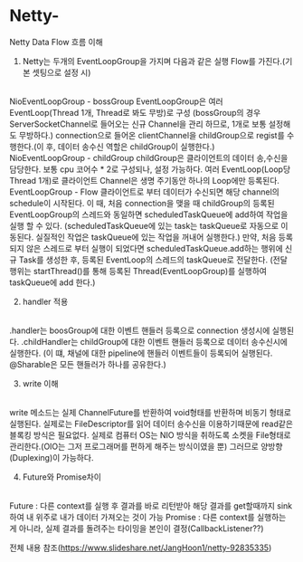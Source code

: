 # Netty-
Netty Data Flow 흐름 이해

1. Netty는 두개의 EventLoopGroup을 가지며 다음과 같은 실행 Flow를 가진다.(기본 셋팅으로 설정 시)
<br/>
NioEventLoopGroup - bossGroup
EventLoopGroup은 여러 EventLoop(Thread 1개, Thread로 봐도 무방)로 구성
(bossGroup의 경우 ServerSocketChannel로 들어오는 신규 Channel을 관리 하므로, 1개로 보통 설정해도 무방하다.)
connection으로 들어온 clientChannel을 childGroup으로 regist를 수행한다.(이 후, 데이터 송수신 역할은 childGroup이 실행한다.)
<br/>
NioEventLoopGroup - childGroup
childGroup은 클라이언트의 데이터 송,수신을 담당한다.
보통 cpu 코어수 * 2로 구성되나, 설정 가능하다.
여러 EventLoop(Loop당 Thread 1개)로 클라이언트 Channel은 생명 주기동안 하나의 Loop에만 등록된다.
<br/>
EventLoopGroup - Flow
클라이언트로 부터 데이터가 수신되면 해당 channel의 schedule이 시작된다.
이 때, 처음 connection을 맺을 때 childGroup의 등록된 EventLoopGroup의 스레드와 동일하면 scheduledTaskQueue에 add하여 작업을 실행 할 수 있다.
(scheduledTaskQueue에 있는 task는 taskQueue로 자동으로 이동된다. 실질적인 작업은 taskQueue에 있는 작업을 꺼내어 실행한다.)
만약, 처음 등록되지 않은 스레드로 부터 실행이 되었다면 scheduledTaskQueue.add하는 행위에 신규 Task를 생성한 후, 등록된 EventLoop의 스레드의 taskQueue로 전달한다.
(전달 행위는 startThread()를 통해 등록된 Thread(EventLoopGroup)를 실행하여 taskQueue에 add 한다.)

2. handler 적용
<br/>
.handler는 boosGroup에 대한 이벤트 핸들러 등록으로 connection 생성시에 실행된다.
.childHandler는 childGroup에 대한 이벤트 핸들러 등록으로 데이터 송수신시에 실행한다.
(이 떄, 채널에 대한 pipeline에 핸들러 이벤트들이 등록되어 실행된다. @Sharable은 모든 핸들러가 하나를 공유한다.)

3. write 이해
<br/>
write 메소드는 실제 ChannelFuture를 반환하여 void형태를 반환하며 비동기 형태로 실행된다.
실제로는 FileDescriptor를 읽어 데이터 송수신을 이용하기때문에 read같은 블록킹 방식은 필요없다.
실제로 컴퓨터 OS는 NIO 방식을 취하도록 소켓을 File형태로 관리한다.(OIO는 그저 프로그래머를 편하게 해주는 방식이였을 뿐)
그러므로 양방향(Duplexing)이 가능하다.

4. Future와 Promise차이
<br/>
Future : 다른 context를 실행 후 결과를 바로 리턴받아 해당 결과를 get할때까지 sink하여 내 위주로 내가 데이터 가져오는 것이 가능
Promise : 다른 context를 실행하는 게 아니라, 실제 결과를 돌려주는 타이밍을 본인이 결정(CallbackListener??)

전체 내용 참조(https://www.slideshare.net/JangHoon1/netty-92835335)
